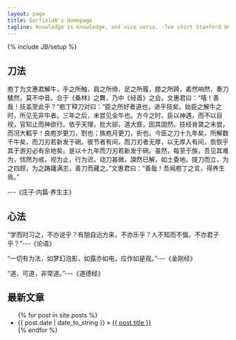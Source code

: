 ```yaml
---
layout: page
title: Garfield0's Homepage
tagline: Knowledge is Knowledge, and vice versa. -Tee shirt Stanford University Heuristic Programming Project
---
```

{% include JB/setup %}

## 刀法
   庖丁为文惠君解牛，手之所触，肩之所倚，足之所履，膝之所踦，砉然响然，奏刀騞然，莫不中音。合于《桑林》之舞，乃中《经首》之会。文惠君曰：“嘻！善哉！技盖至此乎？”庖丁释刀对曰：“臣之所好者道也，进乎技矣。始臣之解牛之时，所见无非牛者。三年之后，未尝见全牛也。方今之时，臣以神遇，而不以目视，官知止而神欲行。依乎天理，批大郤，道大窾，因其固然。技经肯綮之未尝，而况大軱乎！良庖岁更刀，割也；族庖月更刀，折也。今臣之刀十九年矣，所解数千牛矣，而刀刃若新发于硎。彼节者有间，而刀刃者无厚，以无厚入有间，恢恢乎其于游刃必有余地矣。是以十九年而刀刃若新发于硎。虽然，每至于族，吾见其难为，怵然为戒，视为止，行为迟。动刀甚微，謋然已解，如土委地。提刀而立，为之四顾，为之踌躇满志，善刀而藏之。”文惠君曰：“善哉！吾闻庖丁之言，得养生焉。”

   ---《庄子·内篇·养生主》

## 心法
“学而时习之，不亦说乎？有朋自远方来，不亦乐乎？人不知而不愠，不亦君子乎？”---《论语》


“一切有为法，如梦幻泡影，如露亦如电，应作如是观。”---《金刚经》


“道，可道，非常道。”---《道德经》

    
## 最新文章
<ul class="posts">
  {% for post in site.posts %}
    <li><span>{{ post.date | date_to_string }}</span> &raquo; <a href="{{ BASE_PATH }}{{ post.url }}">{{ post.title }}</a></li>
  {% endfor %}
</ul>






